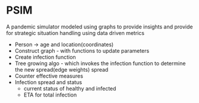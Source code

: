 # PSIM
A pandemic simulator modeled using graphs to provide insights and provide for strategic situation handling using data driven metrics


- Person -> age and location(coordinates)
- Construct graph - with functions to update parameters
- Create infection function
- Tree growing algo - which invokes the infection function to determine the new spread(edge weights) spread
- Counter effective measures
- Infection spread and status
    - current status of healthy and infected
    - ETA for total infection
